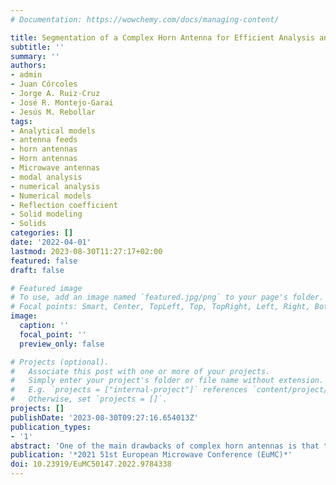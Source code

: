```yaml
---
# Documentation: https://wowchemy.com/docs/managing-content/

title: Segmentation of a Complex Horn Antenna for Efficient Analysis and Optimization
subtitle: ''
summary: ''
authors:
- admin
- Juan Córcoles
- Jorge A. Ruiz-Cruz
- José R. Montejo-Garai
- Jesús M. Rebollar
tags:
- Analytical models
- antenna feeds
- horn antennas
- Horn antennas
- Microwave antennas
- modal analysis
- numerical analysis
- Numerical models
- Reflection coefficient
- Solid modeling
- Solids
categories: []
date: '2022-04-01'
lastmod: 2023-08-30T11:27:17+02:00
featured: false
draft: false

# Featured image
# To use, add an image named `featured.jpg/png` to your page's folder.
# Focal points: Smart, Center, TopLeft, Top, TopRight, Left, Right, BottomLeft, Bottom, BottomRight.
image:
  caption: ''
  focal_point: ''
  preview_only: false

# Projects (optional).
#   Associate this post with one or more of your projects.
#   Simply enter your project's folder or file name without extension.
#   E.g. `projects = ["internal-project"]` references `content/project/deep-learning/index.md`.
#   Otherwise, set `projects = []`.
projects: []
publishDate: '2023-08-30T09:27:16.654013Z'
publication_types:
- '1'
abstract: 'One of the main drawbacks of complex horn antennas is that their analysis can result costly in computational terms. However, this cost can be mitigated by employing smart segmentation strategies that enable an efficient analysis of the different parts composing the antenna. Then the partial results can be merged in order to obtain the response of the whole antenna. The present work illustrates this analysis approach by presenting different simulation strategies for a monopulse horn antenna design in W-band (operation frequency 94 GHz) with triple radiation pattern, a −14 dB beamwidth of 24 degrees for the sum pattern (and 12 degrees for the difference patterns) and a return loss higher than 20 dB.'
publication: '*2021 51st European Microwave Conference (EuMC)*'
doi: 10.23919/EuMC50147.2022.9784338
---
```

